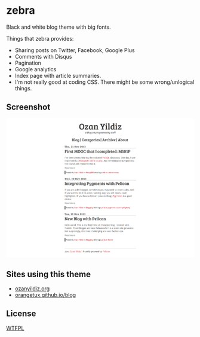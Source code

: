 zebra
=====

Black and white blog theme with big fonts.

Things that zebra provides:
* Sharing posts on Twitter, Facebook, Google Plus
* Comments with Disqus
* Pagination
* Google analytics
* Index page with article summaries.
* I'm not really good at coding CSS. There might be some wrong/unlogical things.

Screenshot
---------

![index screenshot](screenshot.png)

Sites using this theme
--------------------

* [ozanyildiz.org](http://www.ozanyildiz.org)
* [orangetux.github.io/blog](http://orangetux.github.io/blog/)

License
------
[WTFPL](http://www.wtfpl.net/)
